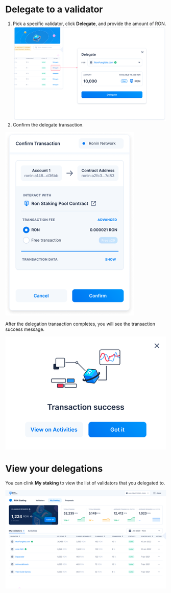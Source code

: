 # Delegate to a validator
 1. Pick a specific validator, click **Delegate**, and provide the amount of RON.
![Delegate](<./delegate.png>)
 2. Confirm the delegate transaction.

![Confirm](<./confirm1.png>)

After the delegation transaction completes, you will see the transaction success message.

![Success](<./success.png>)

# View your delegations
You can clink **My staking** to view the list of validators that you delegated to.

![View](<./view.png>)